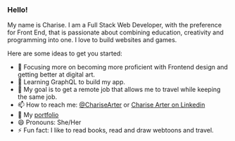 ### Hello!

My name is Charise. I am a Full Stack Web Developer, with the preference for Front End, that is passionate about combining education, creativity and programming into one. I love to build websites and games.

Here are some ideas to get you started:

- 🔭 Focusing more on becoming more proficient with Frontend design and getting better at digital art.
- 🌱 Learning GraphQL to build my app.
- 💬 My goal is to get a remote job that allows me to travel while keeping the same job.
- 📫 How to reach me: [@ChariseArter](https://twitter.com/ChariseArter) or [Charise Arter on Linkedin](https://www.linkedin.com/in/charisearter/)
- 🧿 My [portfolio](https://charisearter.com) 
- 😄 Pronouns: She/Her
- ⚡ Fun fact: I like to read books, read and draw webtoons and travel.
